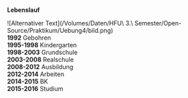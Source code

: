 **Lebenslauf**  
  
![Alternativer Text](/Volumes/Daten/HFU\ 3.\ Semester/Open-Source/Praktikum/Uebung4/bild.png)  
**1992** Gebohren  
**1995-1998** Kindergarten  
**1998-2003** Grundschule  
**2003-2008** Realschule  
**2008-2012** Ausbildung  
**2012-2014** Arbeiten  
**2014-2015** BK  
**2015-2016** Studium  
